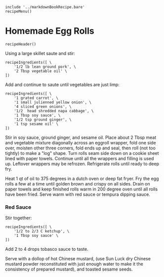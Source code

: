 ~~~ markdown-script
include '../markdownBookRecipe.bare'
recipeMenu()
~~~

# Homemade Egg Rolls

~~~ markdown-script
recipeHeader()
~~~

Using a large skillet saute and stir:

~~~ markdown-script
recipeIngredients([ \
    '1/2 lb lean ground pork', \
    '2 Tbsp vegetable oil' \
])
~~~

Add and continue to saute until vegetables are just limp:

~~~ markdown-script
recipeIngredients([ \
    '1 grated carrot', \
    '1 small julienned yellow onion', \
    '4 sliced green onions', \
    '1/2  head shredded napa cabbage', \
    '1 Tbsp soy sauce', \
    '1/2 tsp ground ginger', \
    '1 tsp sesame oil' \
])
~~~

Stir in soy sauce, ground ginger, and sesame oil. Place about 2 Tbsp meat and vegetable mixture
diagonally across an eggroll wrapper, fold one side over, moisten other three corners, fold ends up
and seal, then roll (not too tightly) to make a "log" shape. Turn rolls seam side down on a cookie
sheet lined with paper towels. Continue until all the wrappers and filling is used up. Leftover
wrappers may be refrozen. Refrigerate rolls until ready to deep fry.

Heat 1 qt of oil to 375 degrees in a dutch oven or deep fat fryer. Fry the egg rolls a few at a time
until golden brown and crispy on all sides. Drain on paper towels and keep finished rolls warm in
200 degree oven until all rolls have been fried. Serve warm with red sauce or tempura dipping sauce.


### Red Sauce

Stir together:

~~~ markdown-script
recipeIngredients([ \
    '1/2 to 2/3 C ketchup', \
    '1 Tbsp soy sauce' \
])
~~~

Add 2 to 4 drops tobasco sauce to taste.

Serve with a dollop of hot Chinese mustard, (use Sun Luck dry Chinese mustard powder reconstituted
with just enough water to make it the consistency of prepared mustard), and toasted sesame seeds.
